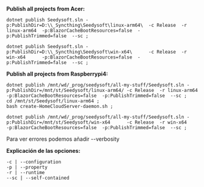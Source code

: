 ﻿**Publish all projects from Acer:**
```
dotnet publish Seedysoft.sln -p:PublishDir=D:\\_Syncthing\Seedysoft\linux-arm64\  -c Release  -r linux-arm64  -p:BlazorCacheBootResources=false  -p:PublishTrimmed=false  --sc ;

dotnet publish Seedysoft.sln -p:PublishDir=D:\\_Syncthing\Seedysoft\win-x64\      -c Release  -r win-x64      -p:BlazorCacheBootResources=false  -p:PublishTrimmed=false  --sc ;
```

**Publish all projects from Raspberrypi4:**
```
dotnet publish /mnt/wd/_prog/seedysoft/all-my-stuff/Seedysoft.sln -p:PublishDir=/mnt/st/Seedysoft/linux-arm64/ -c Release  -r linux-arm64  -p:BlazorCacheBootResources=false  -p:PublishTrimmed=false  --sc ;
cd /mnt/st/Seedysoft/linux-arm64 ;
bash create-HomeCloudServer-daemon.sh ;

dotnet publish /mnt/wd/_prog/seedysoft/all-my-stuff/Seedysoft.sln -p:PublishDir=/mnt/st/Seedysoft/win-x64      -c Release  -r win-x64      -p:BlazorCacheBootResources=false  -p:PublishTrimmed=false  --sc ;
```

Para ver errores podemos añadir --verbosity

**Explicación de las opciones:**
```
-c | --configuration
-p | --property
-r | --runtime
--sc | --self-contained
```
